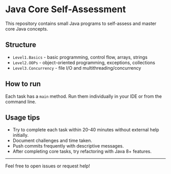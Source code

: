 # Java Core Self-Assessment

This repository contains small Java programs to self-assess and master core Java concepts.

## Structure

- `Level1.Basics` - basic programming, control flow, arrays, strings
- `Level2.OOPs` - object-oriented programming, exceptions, collections
- `Level3.Concurrency` - file I/O and multithreading/concurrency

## How to run

Each task has a `main` method. Run them individually in your IDE or from the command line.

## Usage tips

- Try to complete each task within 20-40 minutes without external help initially.
- Document challenges and time taken.
- Push commits frequently with descriptive messages.
- After completing core tasks, try refactoring with Java 8+ features.

---

Feel free to open issues or request help!

